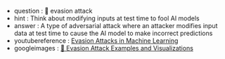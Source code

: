 - question : 🏃 evasion attack
- hint : Think about modifying inputs at test time to fool AI models
- answer : A type of adversarial attack where an attacker modifies input data at test time to cause the AI model to make incorrect predictions
- youtubereference : <a href="https://www.youtube.com/watch?v=ZsD2_PO4diU" target="_blank">Evasion Attacks in Machine Learning</a>
- googleimages : <a href="https://www.google.com/search?q=🏃+evasion+attack+AI+security+machine+learning&tbm=isch" target="_blank">🏃 Evasion Attack Examples and Visualizations</a>
